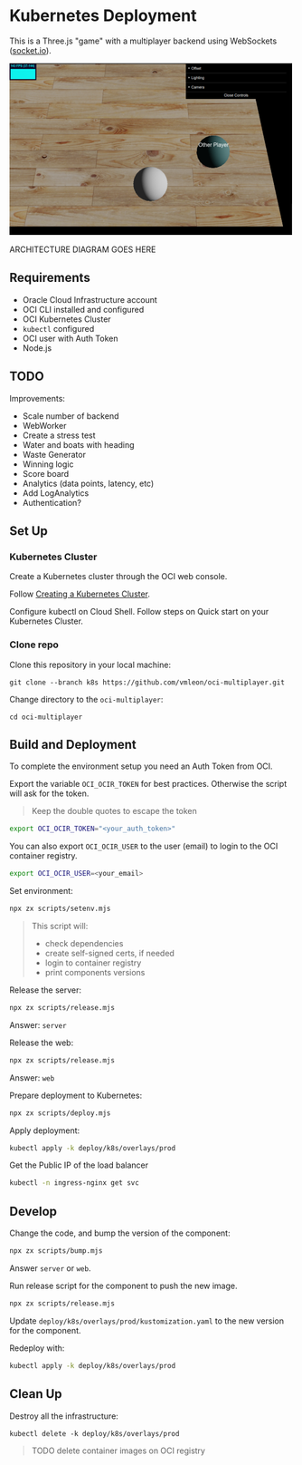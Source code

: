 # Kubernetes Deployment

This is a Three.js "game" with a multiplayer backend using WebSockets ([socket.io](https://socket.io/)).

![Screenshot](images/screenshot.png)

ARCHITECTURE DIAGRAM GOES HERE

## Requirements

- Oracle Cloud Infrastructure account
- OCI CLI installed and configured
- OCI Kubernetes Cluster
- `kubectl` configured
- OCI user with Auth Token
- Node.js

## TODO

Improvements:

- Scale number of backend
- WebWorker
- Create a stress test
- Water and boats with heading
- Waste Generator
- Winning logic
- Score board
- Analytics (data points, latency, etc)
- Add LogAnalytics
- Authentication?

## Set Up

### Kubernetes Cluster

Create a Kubernetes cluster through the OCI web console.

Follow [Creating a Kubernetes Cluster](https://docs.oracle.com/en-us/iaas/Content/ContEng/Tasks/contengcreatingclusterusingoke.htm).

Configure kubectl on Cloud Shell. Follow steps on Quick start on your Kubernetes Cluster.

### Clone repo

Clone this repository in your local machine:

```
git clone --branch k8s https://github.com/vmleon/oci-multiplayer.git
```

Change directory to the `oci-multiplayer`:

```
cd oci-multiplayer
```

## Build and Deployment

To complete the environment setup you need an Auth Token from OCI.

Export the variable `OCI_OCIR_TOKEN` for best practices. Otherwise the script will ask for the token.

> Keep the double quotes to escape the token

```bash
export OCI_OCIR_TOKEN="<your_auth_token>"
```

You can also export `OCI_OCIR_USER` to the user (email) to login to the OCI container registry.

```bash
export OCI_OCIR_USER=<your_email>
```

Set environment:
```bash
npx zx scripts/setenv.mjs
```

> This script will:
> - check dependencies
> - create self-signed certs, if needed
> - login to container registry
> - print components versions

Release the server:
```bash
npx zx scripts/release.mjs
```

Answer: `server`

Release the web:
```bash
npx zx scripts/release.mjs
```

Answer: `web`

Prepare deployment to Kubernetes:
```bash
npx zx scripts/deploy.mjs
```

Apply deployment:
```bash
kubectl apply -k deploy/k8s/overlays/prod
```

Get the Public IP of the load balancer
```bash
kubectl -n ingress-nginx get svc
```

## Develop

Change the code, and bump the version of the component:
```bash
npx zx scripts/bump.mjs
```

Answer `server` or `web`.

Run release script for the component to push the new image.
```bash
npx zx scripts/release.mjs
```

Update `deploy/k8s/overlays/prod/kustomization.yaml` to the new version for the component.

Redeploy with:
```bash
kubectl apply -k deploy/k8s/overlays/prod
```

## Clean Up

Destroy all the infrastructure:

```
kubectl delete -k deploy/k8s/overlays/prod
```

> TODO delete container images on OCI registry